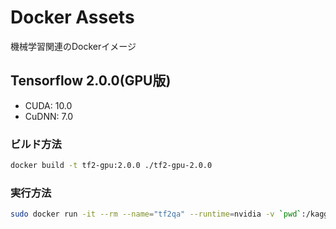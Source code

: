 # Docker Assets

機械学習関連のDockerイメージ

## Tensorflow 2.0.0(GPU版)

- CUDA: 10.0
- CuDNN: 7.0

### ビルド方法

```bash
docker build -t tf2-gpu:2.0.0 ./tf2-gpu-2.0.0
```

### 実行方法

```bash
sudo docker run -it --rm --name="tf2qa" --runtime=nvidia -v `pwd`:/kaggle -w="/kaggle/notebook" -p  5656:8888 tf2-gpu:2.0.0 
```


